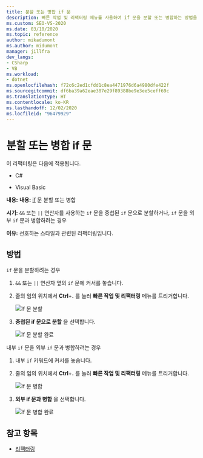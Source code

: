```yaml
---
title: 분할 또는 병합 if 문
description: 빠른 작업 및 리팩터링 메뉴를 사용하여 if 문을 분할 또는 병합하는 방법을 알아봅니다.
ms.custom: SEO-VS-2020
ms.date: 03/10/2020
ms.topic: reference
author: mikadumont
ms.author: midumont
manager: jillfra
dev_langs:
- CSharp
- VB
ms.workload:
- dotnet
ms.openlocfilehash: f72c6c2ed1cfdd1c8ea4471976d6a4980dfe422f
ms.sourcegitcommit: df6ba39a62eae387e29f89388be9e3ee5ceff69c
ms.translationtype: HT
ms.contentlocale: ko-KR
ms.lasthandoff: 12/02/2020
ms.locfileid: "96479929"
---
```

# <a name="split-or-merge-if-statements"></a>분할 또는 병합 if 문

이 리팩터링은 다음에 적용됩니다.

- C#

- Visual Basic

**내용:** **내용:** [if](/dotnet/csharp/language-reference/keywords/if-else) 문 분할 또는 병합

**시기:** `&&` 또는 `||` 연산자를 사용하는 `if` 문을 중첩된 `if` 문으로 분할하거나, `if` 문을 외부 `if` 문과 병합하려는 경우

**이유:** 선호하는 스타일과 관련된 리팩터링입니다.  

## <a name="how-to"></a>방법

`if` 문을 분할하려는 경우

1. `&&` 또는 `||` 연산자 옆의 `if` 문에 커서를 놓습니다.

2. 줄의 임의 위치에서 **Ctrl**+**.** 를 눌러 **빠른 작업 및 리팩터링** 메뉴를 트리거합니다.

    ![If 문 분할](../media/split-if-statement.png)

3. **중첩된 if 문으로 분할** 을 선택합니다.

    ![If 문 분할 완료](../media/split-if-statement-complete.png)

내부 `if` 문을 외부 `if` 문과 병합하려는 경우 

1. 내부 `if` 키워드에 커서를 놓습니다.

2. 줄의 임의 위치에서 **Ctrl**+**.** 를 눌러 **빠른 작업 및 리팩터링** 메뉴를 트리거합니다.

    ![If 문 병합](../media/merge-if-statement.png)

3. **외부 if 문과 병합** 을 선택합니다.

    ![If 문 병합 완료](../media/merge-if-statement-complete.png)

## <a name="see-also"></a>참고 항목

- [리팩터링](../refactoring-in-visual-studio.md)